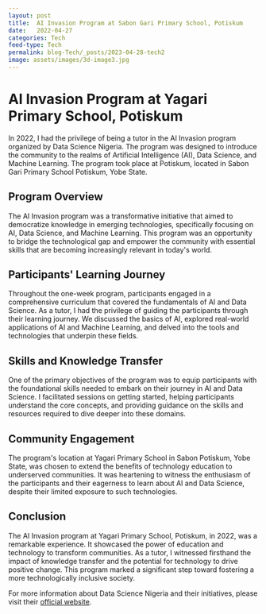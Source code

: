 ```yaml
---
layout: post
title:  AI Invasion Program at Sabon Gari Primary School, Potiskum
date:   2022-04-27
categories: Tech
feed-type: Tech
permalink: blog-Tech/_posts/2023-04-28-tech2
image: assets/images/3d-image3.jpg
---
```


# AI Invasion Program at Yagari Primary School, Potiskum

In 2022, I had the privilege of being a tutor in the AI Invasion program organized by Data Science Nigeria. The program was designed to introduce the community to the realms of Artificial Intelligence (AI), Data Science, and Machine Learning. The program took place at Potiskum, located in Sabon Gari Primary School Potiskum, Yobe State.

## Program Overview

The AI Invasion program was a transformative initiative that aimed to democratize knowledge in emerging technologies, specifically focusing on AI, Data Science, and Machine Learning. This program was an opportunity to bridge the technological gap and empower the community with essential skills that are becoming increasingly relevant in today's world.

## Participants' Learning Journey

Throughout the one-week program, participants engaged in a comprehensive curriculum that covered the fundamentals of AI and Data Science. As a tutor, I had the privilege of guiding the participants through their learning journey. We discussed the basics of AI, explored real-world applications of AI and Machine Learning, and delved into the tools and technologies that underpin these fields.

## Skills and Knowledge Transfer

One of the primary objectives of the program was to equip participants with the foundational skills needed to embark on their journey in AI and Data Science. I facilitated sessions on getting started, helping participants understand the core concepts, and providing guidance on the skills and resources required to dive deeper into these domains.

## Community Engagement

The program's location at Yagari Primary School in Sabon Potiskum, Yobe State, was chosen to extend the benefits of technology education to underserved communities. It was heartening to witness the enthusiasm of the participants and their eagerness to learn about AI and Data Science, despite their limited exposure to such technologies.

## Conclusion

The AI Invasion program at Yagari Primary School, Potiskum, in 2022, was a remarkable experience. It showcased the power of education and technology to transform communities. As a tutor, I witnessed firsthand the impact of knowledge transfer and the potential for technology to drive positive change. This program marked a significant step toward fostering a more technologically inclusive society.

For more information about Data Science Nigeria and their initiatives, please visit their [official website](https://www.datasciencenigeria.org/).
